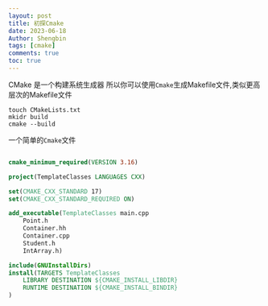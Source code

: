 ```yaml
--- 
layout: post
title: 初探Cmake
date: 2023-06-18
Author: Shengbin 
tags: [cmake]
comments: true
toc: true
---
```



CMake 是一个构建系统生成器
所以你可以使用`Cmake`生成Makefile文件,类似更高层次的Makefile文件

```shell
touch CMakeLists.txt
mkidr build
cmake --build 
```

一个简单的`Cmake`文件

```cmake

cmake_minimum_required(VERSION 3.16)

project(TemplateClasses LANGUAGES CXX)

set(CMAKE_CXX_STANDARD 17)
set(CMAKE_CXX_STANDARD_REQUIRED ON)

add_executable(TemplateClasses main.cpp
    Point.h
    Container.hh
    Container.cpp
    Student.h
    IntArray.h)

include(GNUInstallDirs)
install(TARGETS TemplateClasses
    LIBRARY DESTINATION ${CMAKE_INSTALL_LIBDIR}
    RUNTIME DESTINATION ${CMAKE_INSTALL_BINDIR}
)
```

